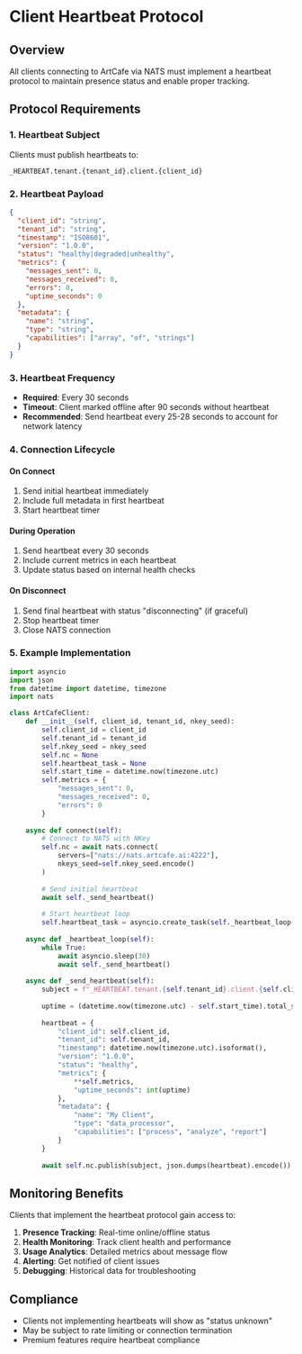 # Client Heartbeat Protocol

## Overview

All clients connecting to ArtCafe via NATS must implement a heartbeat protocol to maintain presence status and enable proper tracking.

## Protocol Requirements

### 1. Heartbeat Subject

Clients must publish heartbeats to:
```
_HEARTBEAT.tenant.{tenant_id}.client.{client_id}
```

### 2. Heartbeat Payload

```json
{
  "client_id": "string",
  "tenant_id": "string", 
  "timestamp": "ISO8601",
  "version": "1.0.0",
  "status": "healthy|degraded|unhealthy",
  "metrics": {
    "messages_sent": 0,
    "messages_received": 0,
    "errors": 0,
    "uptime_seconds": 0
  },
  "metadata": {
    "name": "string",
    "type": "string",
    "capabilities": ["array", "of", "strings"]
  }
}
```

### 3. Heartbeat Frequency

- **Required**: Every 30 seconds
- **Timeout**: Client marked offline after 90 seconds without heartbeat
- **Recommended**: Send heartbeat every 25-28 seconds to account for network latency

### 4. Connection Lifecycle

#### On Connect
1. Send initial heartbeat immediately
2. Include full metadata in first heartbeat
3. Start heartbeat timer

#### During Operation
1. Send heartbeat every 30 seconds
2. Include current metrics in each heartbeat
3. Update status based on internal health checks

#### On Disconnect
1. Send final heartbeat with status "disconnecting" (if graceful)
2. Stop heartbeat timer
3. Close NATS connection

### 5. Example Implementation

```python
import asyncio
import json
from datetime import datetime, timezone
import nats

class ArtCafeClient:
    def __init__(self, client_id, tenant_id, nkey_seed):
        self.client_id = client_id
        self.tenant_id = tenant_id
        self.nkey_seed = nkey_seed
        self.nc = None
        self.heartbeat_task = None
        self.start_time = datetime.now(timezone.utc)
        self.metrics = {
            "messages_sent": 0,
            "messages_received": 0,
            "errors": 0
        }
        
    async def connect(self):
        # Connect to NATS with NKey
        self.nc = await nats.connect(
            servers=["nats://nats.artcafe.ai:4222"],
            nkeys_seed=self.nkey_seed.encode()
        )
        
        # Send initial heartbeat
        await self._send_heartbeat()
        
        # Start heartbeat loop
        self.heartbeat_task = asyncio.create_task(self._heartbeat_loop())
        
    async def _heartbeat_loop(self):
        while True:
            await asyncio.sleep(30)
            await self._send_heartbeat()
            
    async def _send_heartbeat(self):
        subject = f"_HEARTBEAT.tenant.{self.tenant_id}.client.{self.client_id}"
        
        uptime = (datetime.now(timezone.utc) - self.start_time).total_seconds()
        
        heartbeat = {
            "client_id": self.client_id,
            "tenant_id": self.tenant_id,
            "timestamp": datetime.now(timezone.utc).isoformat(),
            "version": "1.0.0",
            "status": "healthy",
            "metrics": {
                **self.metrics,
                "uptime_seconds": int(uptime)
            },
            "metadata": {
                "name": "My Client",
                "type": "data_processor",
                "capabilities": ["process", "analyze", "report"]
            }
        }
        
        await self.nc.publish(subject, json.dumps(heartbeat).encode())
```

## Monitoring Benefits

Clients that implement the heartbeat protocol gain access to:

1. **Presence Tracking**: Real-time online/offline status
2. **Health Monitoring**: Track client health and performance
3. **Usage Analytics**: Detailed metrics about message flow
4. **Alerting**: Get notified of client issues
5. **Debugging**: Historical data for troubleshooting

## Compliance

- Clients not implementing heartbeats will show as "status unknown"
- May be subject to rate limiting or connection termination
- Premium features require heartbeat compliance